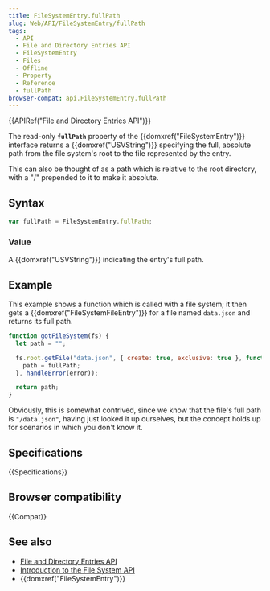 ```yaml
---
title: FileSystemEntry.fullPath
slug: Web/API/FileSystemEntry/fullPath
tags:
  - API
  - File and Directory Entries API
  - FileSystemEntry
  - Files
  - Offline
  - Property
  - Reference
  - fullPath
browser-compat: api.FileSystemEntry.fullPath
---
```

{{APIRef("File and Directory Entries API")}}

The read-only **`fullPath`** property
of the {{domxref("FileSystemEntry")}} interface returns a {{domxref("USVString")}}
specifying the full, absolute path from the file system's root to the file represented
by the entry.

This can also be thought of as a path which is relative to the root directory, with a
"/" prepended to it to make it absolute.

## Syntax

```js
var fullPath = FileSystemEntry.fullPath;
```

### Value

A {{domxref("USVString")}} indicating the entry's full path.

## Example

This example shows a function which is called with a file system; it then gets a
{{domxref("FileSystemFileEntry")}} for a file named `data.json` and returns
its full path.

```js
function gotFileSystem(fs) {
  let path = "";

  fs.root.getFile("data.json", { create: true, exclusive: true }, function(entry) {
    path = fullPath;
  }, handleError(error));

  return path;
}
```

Obviously, this is somewhat contrived, since we know that the file's full path is
`"/data.json"`, having just looked it up ourselves, but the concept holds up
for scenarios in which you don't know it.

## Specifications

{{Specifications}}

## Browser compatibility

{{Compat}}

## See also

- [File and Directory
  Entries API](/en-US/docs/Web/API/File_and_Directory_Entries_API)
- [Introduction
  to the File System API](/en-US/docs/Web/API/File_and_Directory_Entries_API/Introduction)
- {{domxref("FileSystemEntry")}}
